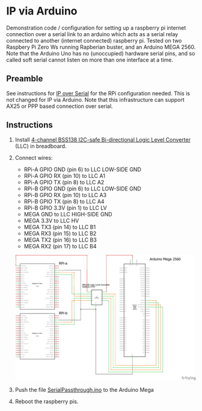# IP via Arduino

Demonstration code / configuration for setting up a raspberry pi internet connection over a serial link to an arduino which acts as a serial relay connected to another (internet connected) raspberry pi. Tested on two Raspbery Pi Zero Ws running Rapberian buster, and an Arduino MEGA 2560. Note that the Arduino Uno has no (unoccupied) hardware serial pins, and so called soft serial cannot listen on more than one interface at a time. 

## Preamble
See instructions for [IP over Serial](../ipoverserial/README.md) for the RPi configuration needed. This is not changed for IP via Arduino. Note that this infrastructure can support AX25 or PPP based connection over serial. 

## Instructions
1. Install [4-channel BSS138 I2C-safe Bi-directional Logic Level Converter](https://www.adafruit.com/product/757) (LLC) in breadboard. 
1. Connect wires:
   * RPi-A GPIO GND (pin 6) to LLC LOW-SIDE GND 
   * RPi-A GPIO RX (pin 10) to LLC A1
   * RPi-A GPIO TX (pin 8) to LLC A2
   * RPi-B GPIO GND (pin 6) to LLC LOW-SIDE GND 
   * RPi-B GPIO RX (pin 10) to LLC A3
   * RPi-B GPIO TX (pin 8) to LLC A4
   * RPi-B GPIO 3.3V (pin 1) to LLC LV
   * MEGA GND to LLC HIGH-SIDE GND
   * MEGA 3.3V to LLC HV
   * MEGA TX3 (pin 14) to LLC B1
   * MEGA RX3 (pin 15) to LLC B2
   * MEGA TX2 (pin 16) to LLC B3
   * MEGA RX2 (pin 17) to LLC B4
   
   <A href="ipviaarduino_schem.png"><img src="ipviaarduino_schem.png" width=700></A>
   
1. Push the file [SerialPassthrough.ino](SerialPassthrough.ino) to the Arduino Mega
1. Reboot the raspberry pis. 
   
   
